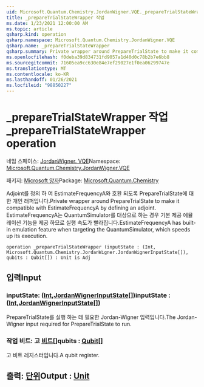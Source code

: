 ```yaml
---
uid: Microsoft.Quantum.Chemistry.JordanWigner.VQE._prepareTrialStateWrapper
title: _prepareTrialStateWrapper 작업
ms.date: 1/23/2021 12:00:00 AM
ms.topic: article
qsharp.kind: operation
qsharp.namespace: Microsoft.Quantum.Chemistry.JordanWigner.VQE
qsharp.name: _prepareTrialStateWrapper
qsharp.summary: Private wrapper around PrepareTrialState to make it compatible with EstimateFrequencyA by defining an adjoint. EstimateFrequencyA has built-in emulation feature when targeting the QuantumSimulator, which speeds up its execution.
ms.openlocfilehash: f0deba39d834731fd9057a1d40d0c78b2b7e6bb8
ms.sourcegitcommit: 71605ea9cc630e84e7ef29027e1f0ea06299747e
ms.translationtype: MT
ms.contentlocale: ko-KR
ms.lasthandoff: 01/26/2021
ms.locfileid: "98850227"
---
```

# <a name="_preparetrialstatewrapper-operation"></a><span data-ttu-id="9ad28-102">_prepareTrialStateWrapper 작업</span><span class="sxs-lookup"><span data-stu-id="9ad28-102">_prepareTrialStateWrapper operation</span></span>

<span data-ttu-id="9ad28-103">네임 스페이스: [JordanWigner. VQE](xref:Microsoft.Quantum.Chemistry.JordanWigner.VQE)</span><span class="sxs-lookup"><span data-stu-id="9ad28-103">Namespace: [Microsoft.Quantum.Chemistry.JordanWigner.VQE](xref:Microsoft.Quantum.Chemistry.JordanWigner.VQE)</span></span>

<span data-ttu-id="9ad28-104">패키지: [Microsoft 양자](https://nuget.org/packages/Microsoft.Quantum.Chemistry)</span><span class="sxs-lookup"><span data-stu-id="9ad28-104">Package: [Microsoft.Quantum.Chemistry](https://nuget.org/packages/Microsoft.Quantum.Chemistry)</span></span>


<span data-ttu-id="9ad28-105">Adjoint를 정의 하 여 EstimateFrequencyA와 호환 되도록 PrepareTrialState에 대 한 개인 래퍼입니다.</span><span class="sxs-lookup"><span data-stu-id="9ad28-105">Private wrapper around PrepareTrialState to make it compatible with EstimateFrequencyA by defining an adjoint.</span></span>
<span data-ttu-id="9ad28-106">EstimateFrequencyA는 QuantumSimulator를 대상으로 하는 경우 기본 제공 에뮬레이션 기능을 제공 하므로 실행 속도가 빨라집니다.</span><span class="sxs-lookup"><span data-stu-id="9ad28-106">EstimateFrequencyA has built-in emulation feature when targeting the QuantumSimulator, which speeds up its execution.</span></span>

```qsharp
operation _prepareTrialStateWrapper (inputState : (Int, Microsoft.Quantum.Chemistry.JordanWigner.JordanWignerInputState[]), qubits : Qubit[]) : Unit is Adj
```


## <a name="input"></a><span data-ttu-id="9ad28-107">입력</span><span class="sxs-lookup"><span data-stu-id="9ad28-107">Input</span></span>

### <a name="inputstate--intjordanwignerinputstate"></a><span data-ttu-id="9ad28-108">inputState: ([Int](xref:microsoft.quantum.lang-ref.int),[JordanWignerInputState](xref:Microsoft.Quantum.Chemistry.JordanWigner.JordanWignerInputState)[])</span><span class="sxs-lookup"><span data-stu-id="9ad28-108">inputState : ([Int](xref:microsoft.quantum.lang-ref.int),[JordanWignerInputState](xref:Microsoft.Quantum.Chemistry.JordanWigner.JordanWignerInputState)[])</span></span>

<span data-ttu-id="9ad28-109">PrepareTrialState를 실행 하는 데 필요한 Jordan-Wigner 입력입니다.</span><span class="sxs-lookup"><span data-stu-id="9ad28-109">The Jordan-Wigner input required for PrepareTrialState to run.</span></span>


### <a name="qubits--qubit"></a><span data-ttu-id="9ad28-110">작업 비트: 고 [비트](xref:microsoft.quantum.lang-ref.qubit)[]</span><span class="sxs-lookup"><span data-stu-id="9ad28-110">qubits : [Qubit](xref:microsoft.quantum.lang-ref.qubit)[]</span></span>

<span data-ttu-id="9ad28-111">고 비트 레지스터입니다.</span><span class="sxs-lookup"><span data-stu-id="9ad28-111">A qubit register.</span></span>



## <a name="output--unit"></a><span data-ttu-id="9ad28-112">출력: [단위](xref:microsoft.quantum.lang-ref.unit)</span><span class="sxs-lookup"><span data-stu-id="9ad28-112">Output : [Unit](xref:microsoft.quantum.lang-ref.unit)</span></span>

